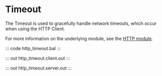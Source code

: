 # Timeout

The Timeout is used to gracefully handle network timeouts, which occur when using the HTTP Client.

For more information on the underlying module, 
see the [HTTP module](https://lib.ballerina.io/ballerina/http/latest/).

::: code http_timeout.bal :::

::: out http_timeout.client.out :::

::: out http_timeout.server.out :::